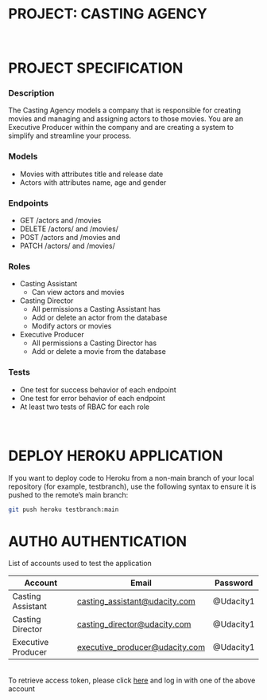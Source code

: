 # PROJECT: CASTING AGENCY

&nbsp;

# PROJECT SPECIFICATION

### Description

The Casting Agency models a company that is responsible for creating movies and managing and assigning actors to those movies. You are an Executive Producer within the company and are creating a system to simplify and streamline your process.

### Models

- Movies with attributes title and release date
- Actors with attributes name, age and gender

### Endpoints

- GET /actors and /movies
- DELETE /actors/ and /movies/
- POST /actors and /movies and
- PATCH /actors/ and /movies/

### Roles

- Casting Assistant
  - Can view actors and movies
- Casting Director
  - All permissions a Casting Assistant has
  - Add or delete an actor from the database
  - Modify actors or movies
- Executive Producer
  - All permissions a Casting Director has
  - Add or delete a movie from the database

### Tests

- One test for success behavior of each endpoint
- One test for error behavior of each endpoint
- At least two tests of RBAC for each role
  \
  \
  &nbsp;

# DEPLOY HEROKU APPLICATION

If you want to deploy code to Heroku from a non-main branch of your local repository (for example, testbranch), use the following syntax to ensure it is pushed to the remote’s main branch:

```bash
git push heroku testbranch:main
```

# AUTH0 AUTHENTICATION

List of accounts used to test the application

| Account            | Email                          | Password  |
| ------------------ | ------------------------------ | --------- |
| Casting Assistant  | casting_assistant@udacity.com  | @Udacity1 |
| Casting Director   | casting_director@udacity.com   | @Udacity1 |
| Executive Producer | executive_producer@udacity.com | @Udacity1 |

\
To retrieve access token, please click [here](https://franknguyenvd.au.auth0.com/authorize?audience=auth&response_type=token&client_id=oonR1Vxx6bPjJakLOwWqHixQJ5cisSjG&redirect_uri=http://127.0.0.1:8000/) and log in with one of the above account
